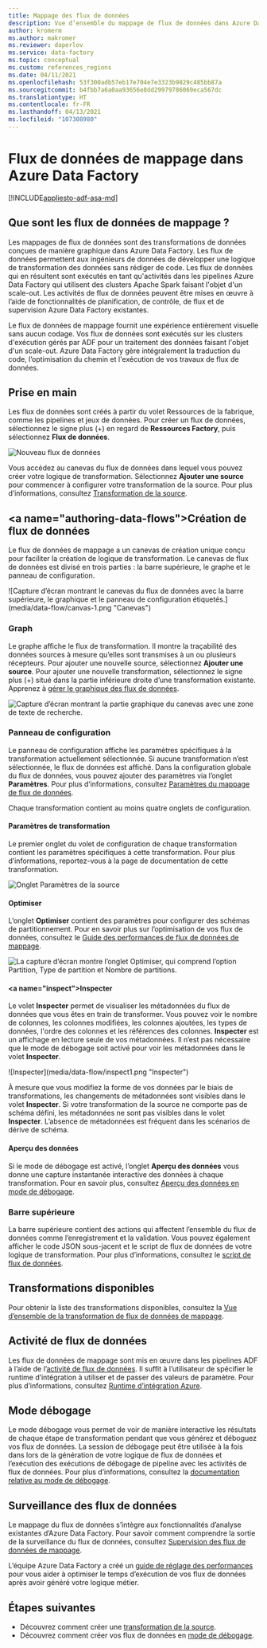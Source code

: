 ```yaml
---
title: Mappage des flux de données
description: Vue d’ensemble du mappage de flux de données dans Azure Data Factory
author: kromerm
ms.author: makromer
ms.reviewer: daperlov
ms.service: data-factory
ms.topic: conceptual
ms.custom: references_regions
ms.date: 04/11/2021
ms.openlocfilehash: 53f300adb57eb17e704e7e3323b9829c485bb87a
ms.sourcegitcommit: b4fbb7a6a0aa93656e8dd29979786069eca567dc
ms.translationtype: HT
ms.contentlocale: fr-FR
ms.lasthandoff: 04/13/2021
ms.locfileid: "107308980"
---
```

# <a name="mapping-data-flows-in-azure-data-factory"></a>Flux de données de mappage dans Azure Data Factory

[!INCLUDE[appliesto-adf-asa-md](includes/appliesto-adf-asa-md.md)]

## <a name="what-are-mapping-data-flows"></a>Que sont les flux de données de mappage ?

Les mappages de flux de données sont des transformations de données conçues de manière graphique dans Azure Data Factory. Les flux de données permettent aux ingénieurs de données de développer une logique de transformation des données sans rédiger de code. Les flux de données qui en résultent sont exécutés en tant qu'activités dans les pipelines Azure Data Factory qui utilisent des clusters Apache Spark faisant l'objet d'un scale-out. Les activités de flux de données peuvent être mises en œuvre à l’aide de fonctionnalités de planification, de contrôle, de flux et de supervision Azure Data Factory existantes.

Le flux de données de mappage fournit une expérience entièrement visuelle sans aucun codage. Vos flux de données sont exécutés sur les clusters d'exécution gérés par ADF pour un traitement des données faisant l'objet d'un scale-out. Azure Data Factory gère intégralement la traduction du code, l’optimisation du chemin et l'exécution de vos travaux de flux de données.

## <a name="getting-started"></a>Prise en main

Les flux de données sont créés à partir du volet Ressources de la fabrique, comme les pipelines et jeux de données. Pour créer un flux de données, sélectionnez le signe plus (+) en regard de **Ressources Factory**, puis sélectionnez **Flux de données**. 

![Nouveau flux de données](media/data-flow/new-data-flow.png)

Vous accédez au canevas du flux de données dans lequel vous pouvez créer votre logique de transformation. Sélectionnez **Ajouter une source** pour commencer à configurer votre transformation de la source. Pour plus d’informations, consultez [Transformation de la source](data-flow-source.md).

## <a name="authoring-data-flows&quot;></a>Création de flux de données

Le flux de données de mappage a un canevas de création unique conçu pour faciliter la création de logique de transformation. Le canevas de flux de données est divisé en trois parties : la barre supérieure, le graphe et le panneau de configuration. 

![Capture d’écran montrant le canevas du flux de données avec la barre supérieure, le graphique et le panneau de configuration étiquetés.](media/data-flow/canvas-1.png &quot;Canevas")

### <a name="graph"></a>Graph

Le graphe affiche le flux de transformation. Il montre la traçabilité des données sources à mesure qu’elles sont transmises à un ou plusieurs récepteurs. Pour ajouter une nouvelle source, sélectionnez **Ajouter une source**. Pour ajouter une nouvelle transformation, sélectionnez le signe plus (+) situé dans la partie inférieure droite d’une transformation existante. Apprenez à [gérer le graphique des flux de données](concepts-data-flow-manage-graph.md).

![Capture d’écran montrant la partie graphique du canevas avec une zone de texte de recherche.](media/data-flow/canvas-2.png)

### <a name="configuration-panel"></a>Panneau de configuration

Le panneau de configuration affiche les paramètres spécifiques à la transformation actuellement sélectionnée. Si aucune transformation n’est sélectionnée, le flux de données est affiché. Dans la configuration globale du flux de données, vous pouvez ajouter des paramètres via l’onglet **Paramètres**. Pour plus d’informations, consultez [Paramètres du mappage de flux de données](parameters-data-flow.md).

Chaque transformation contient au moins quatre onglets de configuration.

#### <a name="transformation-settings"></a>Paramètres de transformation

Le premier onglet du volet de configuration de chaque transformation contient les paramètres spécifiques à cette transformation. Pour plus d’informations, reportez-vous à la page de documentation de cette transformation.

![Onglet Paramètres de la source](media/data-flow/source1.png "Onglet Paramètres de la source")

#### <a name="optimize"></a>Optimiser

L’onglet **Optimiser** contient des paramètres pour configurer des schémas de partitionnement. Pour en savoir plus sur l’optimisation de vos flux de données, consultez le [Guide des performances de flux de données de mappage](concepts-data-flow-performance.md).

![La capture d’écran montre l’onglet Optimiser, qui comprend l’option Partition, Type de partition et Nombre de partitions.](media/data-flow/optimize.png)

#### <a name="inspect&quot;></a>Inspecter

Le volet **Inspecter** permet de visualiser les métadonnées du flux de données que vous êtes en train de transformer. Vous pouvez voir le nombre de colonnes, les colonnes modifiées, les colonnes ajoutées, les types de données, l'ordre des colonnes et les références des colonnes. **Inspecter** est un affichage en lecture seule de vos métadonnées. Il n’est pas nécessaire que le mode de débogage soit activé pour voir les métadonnées dans le volet **Inspecter**.

![Inspecter](media/data-flow/inspect1.png &quot;Inspecter")

À mesure que vous modifiez la forme de vos données par le biais de transformations, les changements de métadonnées sont visibles dans le volet **Inspecter**. Si votre transformation de la source ne comporte pas de schéma défini, les métadonnées ne sont pas visibles dans le volet **Inspecter**. L’absence de métadonnées est fréquent dans les scénarios de dérive de schéma.

#### <a name="data-preview"></a>Aperçu des données

Si le mode de débogage est activé, l’onglet **Aperçu des données**  vous donne une capture instantanée interactive des données à chaque transformation. Pour en savoir plus, consultez [Aperçu des données en mode de débogage](concepts-data-flow-debug-mode.md#data-preview).

### <a name="top-bar"></a>Barre supérieure

La barre supérieure contient des actions qui affectent l’ensemble du flux de données comme l’enregistrement et la validation. Vous pouvez également afficher le code JSON sous-jacent et le script de flux de données de votre logique de transformation. Pour plus d’informations, consultez le [script de flux de données](data-flow-script.md).

## <a name="available-transformations"></a>Transformations disponibles

Pour obtenir la liste des transformations disponibles, consultez la [Vue d’ensemble de la transformation de flux de données de mappage](data-flow-transformation-overview.md).

## <a name="data-flow-activity"></a>Activité de flux de données

Les flux de données de mappage sont mis en œuvre dans les pipelines ADF à l’aide de l’[activité de flux de données](control-flow-execute-data-flow-activity.md). Il suffit à l’utilisateur de spécifier le runtime d’intégration à utiliser et de passer des valeurs de paramètre. Pour plus d’informations, consultez [Runtime d’intégration Azure](concepts-integration-runtime.md#azure-integration-runtime).

## <a name="debug-mode"></a>Mode débogage

Le mode débogage vous permet de voir de manière interactive les résultats de chaque étape de transformation pendant que vous générez et déboguez vos flux de données. La session de débogage peut être utilisée à la fois dans lors de la génération de votre logique de flux de données et l’exécution des exécutions de débogage de pipeline avec les activités de flux de données. Pour plus d’informations, consultez la [documentation relative au mode de débogage](concepts-data-flow-debug-mode.md).

## <a name="monitoring-data-flows"></a>Surveillance des flux de données

Le mappage du flux de données s’intègre aux fonctionnalités d’analyse existantes d’Azure Data Factory. Pour savoir comment comprendre la sortie de la surveillance du flux de données, consultez [Supervision des flux de données de mappage](concepts-data-flow-monitoring.md).

L’équipe Azure Data Factory a créé un [guide de réglage des performances](concepts-data-flow-performance.md) pour vous aider à optimiser le temps d’exécution de vos flux de données après avoir généré votre logique métier.

## <a name="next-steps"></a>Étapes suivantes

* Découvrez comment créer une [transformation de la source](data-flow-source.md).
* Découvrez comment créer vos flux de données en [mode de débogage](concepts-data-flow-debug-mode.md).
